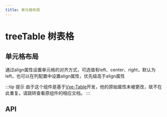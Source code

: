```yaml
---
title: 单元格布局
---
```


# treeTable 树表格

## 单元格布局

通过align属性设置单元格的对齐方式，可选值有left、center、right，默认为left，也可以在列配置中设置align属性，优先级高于align属性

<demo path="./cellLayout.vue" />

:::tip 提示
由于这个组件是基于[Vxe-Table](https://vxetable.cn/#/table/api)开发，他的原始属性未被更改，故不在此重复。请跳转查看原组件的相应文档。
:::

## API

<API src="../table.json" lang="zh"></API>
